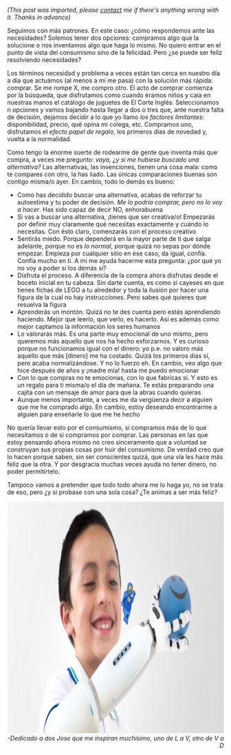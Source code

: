 *(This post was imported, please [contact](#/contact) me if there's anything wrong with it. Thanks in advance)*

Seguimos con más patrones. En este caso: ¿cómo respondemos ante las necesidades? Solemos tener dos opciones: compramos algo que la solucione o nos inventamos algo que haga lo mismo. No quiero entrar en el punto de vista del consumismo sino de la felicidad. Pero ¿se puede ser feliz resolviendo necesidades?

Los términos necesidad y problema a veces están tan cerca en nuestro día a día que actuámos (al menos a mí me pasa) con la solución más rápida: comprar. Se me rompe X, me compro otro. El acto de comprar comienza por la búsqueda, que disfrutamos como cuando éramos niños y caía en nuestras manos el catálogo de juguetes de El Corte Inglés. Seleccionamos n opciones y vamos bajando hasta llegar a dos o tres que, ante nuestra falta de decisión, dejamos decidir a lo que yo llamo <i>los factores limitantes</i>: disponibilidad, precio, qué opina mi colega, etc. Compramos uno, disfrutamos el <i>efecto papel de regalo</i>, los primeros días de novedad y, vuelta a la normalidad.

Como tengo la enorme suerte de rodearme de gente que inventa más que compra, a veces me pregunto: <i>vaya, ¿y si me hubiese buscado una alternativa?</i> Las alternativas, las invenciones, tienen una cosa mala: como te compares con otro, la has liado. Las únicas comparaciones buenas son contigo misma/o ayer. En cambio, todo lo demás es bueno:
<ul>
	<li>Como has decidido buscar una alternativa, acabas de reforzar tu autoestima y tu poder de decisión. <i>Me lo podría comprar, pero no lo voy a hacer</i>. Has sido capaz de decir NO, enhorabuena</li>
	<li>Si vas a buscar una alternativa, ¡tienes que ser creativa/o! Empezarás por definir muy claramente qué necesitas exactamente y cuándo lo necesitas. Con ésto claro, comenzarás con el proceso creativo</li>
	<li>Sentirás miedo. Porque dependerá en la mayor parte de ti que salga adelante, porque no es <i>lo normal</i>, porque quizá no sepas por dónde empezar. Empieza por cualquier sitio en ése caso, da igual, confía. Confía mucho en ti. A mi me ayuda hacerme esta pregunta: ¿por qué yo no voy a poder si los demás sí?</li>
	<li>Disfruta el proceso. A diferencia de la compra ahora disfrutas desde el boceto inicial en tu cabeza. Sin darte cuenta, es como si cayeses en que tienes fichas de LEGO a tu alrededor y toda la ilusión por hacer una figura de la cual no hay instrucciones. Pero sabes qué quieres que resuelva la figura</li>
	<li>Aprenderás un montón. Quizá no te des cuenta pero estás aprendiendo haciendo. Mejor que leerlo, que verlo, es hacerlo. Así es además como mejor captamos la información los seres humanos</li>
	<li>Lo valorarás más. Es una parte muy emocional de uno mismo, pero queremos más aquello que nos ha hecho esforzarnos. Y es curioso porque no funcionamos igual con el dinero: yo p.e. no valoro más aquello que más [dinero] me ha costado. Quizá los primeros días sí, pero acaba normalizándose. Y no lo fuerzo eh. En cambio, veo algo que hice después de años y ¡madre mía! hasta me puedo emocionar</li>
	<li>Con lo que compras no te emocionas, con lo que fabricas sí. Y esto es un regalo para ti misma/o el día de mañana. Te estás preparando una cajita con un mensaje de amor para que la abras cuando quieras</li>
	<li>Aunque menos importante, a veces me da vergüenza decir a alguien que me he comprado algo. En cambio, estoy deseando encontrarme a alguien para enseñarle lo que me he hecho</li>
</ul>
No quería llevar esto por el consumismo, si compramos más de lo que necesitamos o de si compramos por comprar. Las personas en las que estoy pensando ahora mismo no creo sinceramente que a voluntad se construyan sus propias cosas por huír del consumismo. De verdad creo que lo hacen porque saben, sin ser conscientes quizá, que una vía les hace más feliz que la otra. Y por desgracia muchas veces ayuda no tener dinero, no poder permitírtelo.

Tampoco vamos a pretender que todo todo ahora me lo haga yo, no se trata de eso, pero ¿y si probase con una sola cosa? ¿Te animas a ser más feliz?
<p style="text-align:right;"><a href="http://www.wired.com/2015/07/lego-makes-everything-bettereven-prosthetic-kids"><img class="aligncenter size-large wp-image-522" src="items/images/img_0038.jpg" alt="img_0038" width="1024" height="538" /></a>
<i>-Dedicado a dos Jose que me inspiran muchísimo, uno de L a V, otro de V a D</i></p>